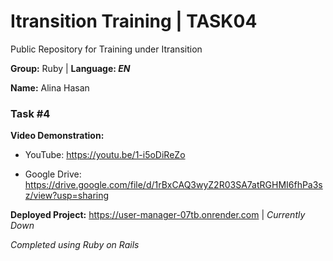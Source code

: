 # Itransition Training | TASK04
Public Repository for Training under Itransition 

 **Group:** Ruby | **Language: *EN***

 **Name:** Alina Hasan

### Task #4

**Video Demonstration:**

* YouTube: https://youtu.be/1-i5oDiReZo 

* Google Drive: https://drive.google.com/file/d/1rBxCAQ3wyZ2R03SA7atRGHMI6fhPa3sz/view?usp=sharing

**Deployed Project:** https://user-manager-07tb.onrender.com | *Currently Down*

*Completed using Ruby on Rails*
